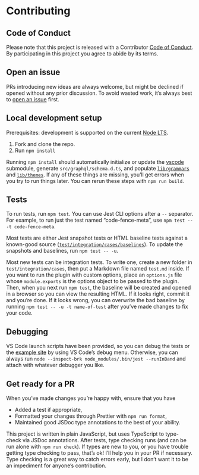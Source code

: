 # Contributing

## Code of Conduct

Please note that this project is released with a Contributor [Code of Conduct](CODE_OF_CONDUCT.md). By participating in this project you agree to abide by its terms.

## Open an issue

PRs introducing new ideas are always welcome, but might be declined if opened without any prior discussion. To avoid wasted work, it’s always best to [open an issue](https://github.com/andrewbranch/gatsby-remark-vscode/issues/new) first.

## Local development setup

Prerequisites: development is supported on the current [Node LTS](https://nodejs.org/).

1. Fork and clone the repo.
2. Run `npm install`

Running `npm install` should automatically initialize or update the [vscode](./vscode) submodule, generate `src/graphql/schema.d.ts`, and populate [`lib/grammars`](lib/grammars) and [`lib/themes`](lib/themes). If any of these things are missing, you’ll get errors when you try to run things later. You can rerun these steps with `npm run build`.

## Tests

To run tests, run `npm test`. You can use Jest CLI options after a `--` separator. For example, to run just the test named “code-fence-meta”, use `npm test -- -t code-fence-meta`.

Most tests are either Jest snapshot tests or HTML baseline tests against a known-good source ([`test/integration/cases/baselines`](test/integration/cases/baselines)). To update the snapshots and baselines, run `npm test -- -u`.

Most new tests can be integration tests. To write one, create a new folder in `test/integration/cases`, then put a Markdown file named `test.md` inside. If you want to run the plugin with custom options, place an `options.js` file whose `module.exports` is the options object to be passed to the plugin. Then, when you next run `npm test`, the baseline will be created and opened in a browser so you can view the resulting HTML. If it looks right, commit it and you’re done. If it looks wrong, you can overwrite the bad baseline by running `npm test -- -u -t name-of-test` after you’ve made changes to fix your code.

## Debugging

VS Code launch scripts have been provided, so you can debug the tests or the [example site](examples/example-site) by using VS Code’s debug menu. Otherwise, you can always run `node --inspect-brk node_modules/.bin/jest --runInBand` and attach with whatever debugger you like.

## Get ready for a PR

When you’ve made changes you’re happy with, ensure that you have

- Added a test if appropriate,
- Formatted your changes through Prettier with `npm run format`,
- Maintained good JSDoc type annotations to the best of your ability.

This project is written in plain JavaScript, but uses TypeScript to type-check via JSDoc annotations. After tests, type checking runs (and can be run alone with `npm run check`). If types are new to you, or you have trouble getting type checking to pass, that’s ok! I’ll help you in your PR if necessary. Type checking is a great way to catch errors early, but I don’t want it to be an impediment for anyone’s contribution.
